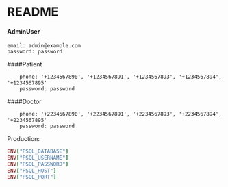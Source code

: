 # README
#### AdminUser
    email: admin@example.com
    password: password

####Patient
```
    phone: '+1234567890', '+1234567891', '+1234567893', '+1234567894', '+1234567895'
    password: password
```

####Doctor
```
    phone: '+2234567890', '+2234567891', '+2234567893', '+2234567894', '+2234567895'
    password: password
```

Production:

```Ruby
ENV["PSQL_DATABASE"]
ENV["PSQL_USERNAME"]
ENV["PSQL_PASSWORD"]
ENV["PSQL_HOST"]
ENV["PSQL_PORT"]
```
